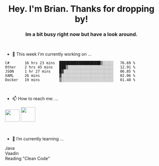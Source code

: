 <H1 align="center">Hey. I'm Brian. Thanks for dropping by!</H1>
<H3 align="center">Im a bit busy right now but have a look around.</H3>
<br/>

- 🔭 This week I'm currently working on ...
<!--START_SECTION:waka-->
```text
C#       16 hrs 23 mins  ███████████████████▒░░░░░   76.69 % 
Other    2 hrs 45 mins   ███▒░░░░░░░░░░░░░░░░░░░░░   12.91 % 
JSON     1 hr 27 mins    █▓░░░░░░░░░░░░░░░░░░░░░░░   06.85 % 
XAML     26 mins         ▓░░░░░░░░░░░░░░░░░░░░░░░░   02.06 % 
Docker   19 mins         ▒░░░░░░░░░░░░░░░░░░░░░░░░   01.48 % 
```
<!--END_SECTION:waka-->
<br/>

- 📫 How to reach me: ...
<p>
  <a href="https://www.linkedin.com/in/brian-appleton/"><img width="48" height="40" src="https://github.com/appleton6509/appleton6509/blob/main/linkedin.png?raw=true"></a>
    <a href="https://github.com/appleton6509"><img width="48" height="48" src="https://github.com/appleton6509/appleton6509/blob/main/github.png?raw=true"></a>
</p>
<br/>

- 🌱 I’m currently learning ...
<p>
Java<br/> 
Vaadin<br/>
Reading "Clean Code"<br/>
</p>


<!--
**appleton6509/appleton6509** is a ✨ _special_ ✨ repository because its `README.md` (this file) appears on your GitHub profile.

